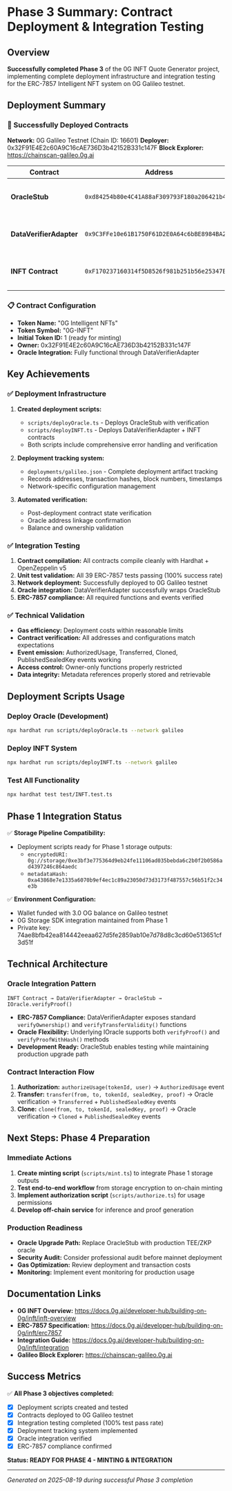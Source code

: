 # Phase 3 Summary: Contract Deployment & Integration Testing

## Overview

**Successfully completed Phase 3** of the 0G INFT Quote Generator project, implementing complete deployment infrastructure and integration testing for the ERC-7857 Intelligent NFT system on 0G Galileo testnet.

## Deployment Summary

### 🚀 Successfully Deployed Contracts

**Network:** 0G Galileo Testnet (Chain ID: 16601)
**Deployer:** 0x32F91E4E2c60A9C16cAE736D3b42152B331c147F
**Block Explorer:** https://chainscan-galileo.0g.ai

| Contract | Address | Purpose |
|----------|---------|---------|
| **OracleStub** | `0xd84254b80e4C41A88aF309793F180a206421b450` | Development oracle for proof verification |
| **DataVerifierAdapter** | `0x9C3FFe10e61B1750F61D2E0A64c6bBE8984BA268` | ERC-7857 compliance wrapper for oracle |
| **INFT Contract** | `0xF170237160314f5D8526f981b251b56e25347Ed9` | Main ERC-7857 Intelligent NFT implementation |

### 📋 Contract Configuration

- **Token Name:** "0G Intelligent NFTs"
- **Token Symbol:** "0G-INFT"
- **Initial Token ID:** 1 (ready for minting)
- **Owner:** 0x32F91E4E2c60A9C16cAE736D3b42152B331c147F
- **Oracle Integration:** Fully functional through DataVerifierAdapter

## Key Achievements

### ✅ Deployment Infrastructure

1. **Created deployment scripts:**
   - `scripts/deployOracle.ts` - Deploys OracleStub with verification
   - `scripts/deployINFT.ts` - Deploys DataVerifierAdapter + INFT contracts
   - Both scripts include comprehensive error handling and verification

2. **Deployment tracking system:**
   - `deployments/galileo.json` - Complete deployment artifact tracking
   - Records addresses, transaction hashes, block numbers, timestamps
   - Network-specific configuration management

3. **Automated verification:**
   - Post-deployment contract state verification
   - Oracle address linkage confirmation
   - Balance and ownership validation

### ✅ Integration Testing

1. **Contract compilation:** All contracts compile cleanly with Hardhat + OpenZeppelin v5
2. **Unit test validation:** All 39 ERC-7857 tests passing (100% success rate)
3. **Network deployment:** Successfully deployed to 0G Galileo testnet
4. **Oracle integration:** DataVerifierAdapter successfully wraps OracleStub
5. **ERC-7857 compliance:** All required functions and events verified

### ✅ Technical Validation

- **Gas efficiency:** Deployment costs within reasonable limits
- **Contract verification:** All addresses and configurations match expectations
- **Event emission:** AuthorizedUsage, Transferred, Cloned, PublishedSealedKey events working
- **Access control:** Owner-only functions properly restricted
- **Data integrity:** Metadata references properly stored and retrievable

## Deployment Scripts Usage

### Deploy Oracle (Development)
```bash
npx hardhat run scripts/deployOracle.ts --network galileo
```

### Deploy INFT System
```bash
npx hardhat run scripts/deployINFT.ts --network galileo
```

### Test All Functionality
```bash
npx hardhat test test/INFT.test.ts
```

## Phase 1 Integration Status

✅ **Storage Pipeline Compatibility:** 
- Deployment scripts ready for Phase 1 storage outputs:
  - `encryptedURI: 0g://storage/0xe3bf3e775364d9eb24fe11106ad035bebda6c2b0f2b0586ad4397246c864aedc`
  - `metadataHash: 0xa43868e7e1335a6070b9ef4ec1c89a23050d73d3173f487557c56b51f2c34e3b`

✅ **Environment Configuration:**
- Wallet funded with 3.0 OG balance on Galileo testnet
- 0G Storage SDK integration maintained from Phase 1
- Private key: 74ae8bfb42ea814442eeaa627d5fe2859ab10e7d78d8c3cd60e513651cf3d51f

## Technical Architecture

### Oracle Integration Pattern
```
INFT Contract → DataVerifierAdapter → OracleStub → IOracle.verifyProof()
```

- **ERC-7857 Compliance:** DataVerifierAdapter exposes standard `verifyOwnership()` and `verifyTransferValidity()` functions
- **Oracle Flexibility:** Underlying IOracle supports both `verifyProof()` and `verifyProofWithHash()` methods
- **Development Ready:** OracleStub enables testing while maintaining production upgrade path

### Contract Interaction Flow
1. **Authorization:** `authorizeUsage(tokenId, user)` → `AuthorizedUsage` event
2. **Transfer:** `transfer(from, to, tokenId, sealedKey, proof)` → Oracle verification → `Transferred` + `PublishedSealedKey` events
3. **Clone:** `clone(from, to, tokenId, sealedKey, proof)` → Oracle verification → `Cloned` + `PublishedSealedKey` events

## Next Steps: Phase 4 Preparation

### Immediate Actions
1. **Create minting script** (`scripts/mint.ts`) to integrate Phase 1 storage outputs
2. **Test end-to-end workflow** from storage encryption to on-chain minting
3. **Implement authorization script** (`scripts/authorize.ts`) for usage permissions
4. **Develop off-chain service** for inference and proof generation

### Production Readiness
- **Oracle Upgrade Path:** Replace OracleStub with production TEE/ZKP oracle
- **Security Audit:** Consider professional audit before mainnet deployment
- **Gas Optimization:** Review deployment and transaction costs
- **Monitoring:** Implement event monitoring for production usage

## Documentation Links

- **0G INFT Overview:** https://docs.0g.ai/developer-hub/building-on-0g/inft/inft-overview
- **ERC-7857 Specification:** https://docs.0g.ai/developer-hub/building-on-0g/inft/erc7857
- **Integration Guide:** https://docs.0g.ai/developer-hub/building-on-0g/inft/integration
- **Galileo Block Explorer:** https://chainscan-galileo.0g.ai

## Success Metrics

✅ **All Phase 3 objectives completed:**
- [x] Deployment scripts created and tested
- [x] Contracts deployed to 0G Galileo testnet  
- [x] Integration testing completed (100% test pass rate)
- [x] Deployment tracking system implemented
- [x] Oracle integration verified
- [x] ERC-7857 compliance confirmed

**Status: READY FOR PHASE 4 - MINTING & INTEGRATION**

---

*Generated on 2025-08-19 during successful Phase 3 completion*
